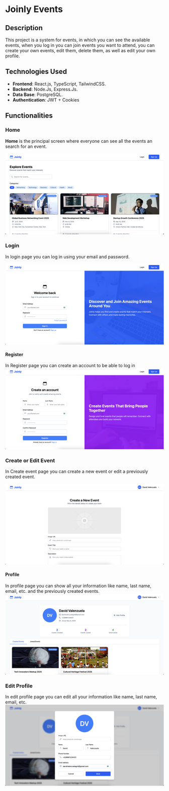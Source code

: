 # Joinly Events

## Description

This project is a system for events, in which you can see the available events, when you log in you can join events you want to attend, you can create your own events, edit them, delete them, as well as edit your own profile.

## Technologies Used

- **Frontend**: React.js, TypeScript, TailwindCSS.
- **Backend**: Node.Js, Express.Js.
- **Data Base**: PostgreSQL.
- **Authentication**: JWT + Cookies

## Functionalities

### Home

**Home** is the principal screen where  everyone can see all the events an search for an event.

![Home](frontend/src/assets/img/screenshots/home.png)

### Login

In login page you can log in using your email and password.

![Login Page](frontend/src/assets/img/screenshots/login.png)

#### Register

In Register page you can create an account to be able to log in
![Register](frontend/src/assets/img/screenshots/register.png)

### Create or Edit Event

In Create event page you can create a new event or edit a previously created event.

![Create or Edit Event](frontend/src/assets/img/screenshots/create_event.png)

#### Profile

In profile page you can show all your information like name, last name, email, etc. and the previously created events.
![Profile](frontend/src/assets/img/screenshots/profile.png)

### Edit Profile

In edit profile page you can edit all your information like name, last name, email, etc.
![Edit Profile](frontend/src/assets/img/screenshots/edit_profile.png)
